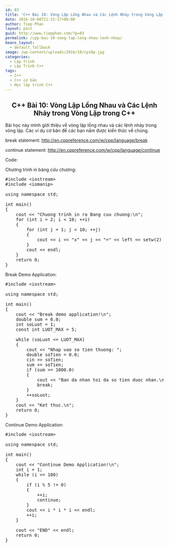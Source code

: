 ```yaml
---
id: 83
title: 'C++ Bài 10: Vòng Lặp Lồng Nhau và Các Lệnh Nhảy trong Vòng Lặp trong C++'
date: 2016-10-08T21:33:17+00:00
author: Tiep Phan
layout: post
guid: http://www.tiepphan.com/?p=83
permalink: /cpp-bai-10-vong-lap-long-nhau-lenh-nhay/
beans_layout:
  - default_fallback
image: /wp-content/uploads/2016/10/cp10p.jpg
categories:
  - Lập Trình
  - Lập Trình C++
tags:
  - C++
  - C++ cơ bản
  - Học lập trình C++
---
```

<h2 class="watch-title-container" style="text-align: center;">
  <span id="eow-title" class="watch-title watch-editable" dir="ltr" title="C++ Bài 10: Vòng Lặp Lồng Nhau và Các Lệnh Nhảy trong Vòng Lặp trong C++ [HD]">C++ Bài 10: Vòng Lặp Lồng Nhau và Các Lệnh Nhảy trong Vòng Lặp trong C++</span>
</h2>

Bài học này mình giới thiệu về vòng lặp lồng nhau và các lệnh nhảy trong vòng lặp. Các ví dụ cơ bản để các bạn nắm được kiến thức về chúng.

break statement: <a href="http://en.cppreference.com/w/cpp/language/break" target="_blank">http://en.cppreference.com/w/cpp/language/break</a>
  
continue statement: <a href="http://en.cppreference.com/w/cpp/language/continue" target="_blank">http://en.cppreference.com/w/cpp/language/continue</a>

<!--more-->


  

  
Code:

Chương trình in bảng cửu chương:

<pre class="theme:vs2012-black toolbar:1 lang:c++ decode:true ">#include &lt;iostream&gt;
#include &lt;iomanip&gt;

using namespace std;

int main()
{
	cout &lt;&lt; "Chuong trinh in ra Bang cuu chuong:\n";
	for (int i = 2; i &lt; 10; ++i)
	{
		for (int j = 1; j &lt; 10; ++j)
		{
			cout &lt;&lt; i &lt;&lt; "x" &lt;&lt; j &lt;&lt; "=" &lt;&lt; left &lt;&lt; setw(2) &lt;&lt; i * j &lt;&lt; setw(4) &lt;&lt; " ";
		}
		cout &lt;&lt; endl;
	}
	return 0;
}</pre>

Break Demo Application:

<pre class="theme:vs2012-black toolbar:1 lang:c++ decode:true">#include &lt;iostream&gt;

using namespace std;

int main()
{
	cout &lt;&lt; "Break demo application!\n";
	double sum = 0.0;
	int soLuot = 1;
	const int LUOT_MAX = 5;

	while (soLuot &lt;= LUOT_MAX)
	{
		cout &lt;&lt; "Nhap vao so tien thuong: ";
		double soTien = 0.0;
		cin &gt;&gt; soTien;
		sum += soTien;
		if (sum &gt;= 1000.0)
		{
			cout &lt;&lt; "Ban da nhan toi da so tien duoc nhan.\n";
			break;
		}
		++soLuot;
	}
	cout &lt;&lt; "Ket thuc.\n";
	return 0;
}</pre>

Continue Demo Application:

<pre class="theme:vs2012-black toolbar:1 lang:c++ decode:true ">#include &lt;iostream&gt;

using namespace std;

int main()
{
	cout &lt;&lt; "Continue Demo Application!\n";
	int i = 1;
	while (i &lt;= 100)
	{
		if (i % 5 != 0)
		{
			++i;
			continue;
		}
		cout &lt;&lt; i * i * i &lt;&lt; endl;
		++i;
	}

	cout &lt;&lt; "END" &lt;&lt; endl;
	return 0;
}
</pre>

&nbsp;